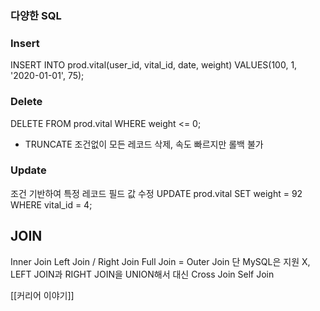 ### 다양한 SQL
### Insert
INSERT INTO prod.vital(user_id, vital_id, date, weight) VALUES(100, 1, '2020-01-01', 75);
### Delete
DELETE FROM prod.vital WHERE weight <= 0;
- TRUNCATE
  조건없이 모든 레코드 삭제, 속도 빠르지만 롤백 불가
### Update
조건  기반하여 특정 레코드 필드 값 수정
UPDATE prod.vital SET weight = 92 WHERE vital_id = 4;
## JOIN
Inner Join
Left Join / Right Join
Full Join = Outer Join
	단 MySQL은 지원 X, LEFT JOIN과 RIGHT JOIN을 UNION해서 대신
Cross Join
Self Join

[[커리어 이야기]]
